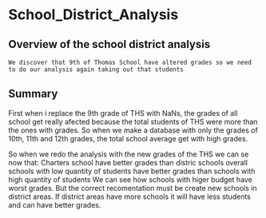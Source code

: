 # School_District_Analysis
## Overview of the school district analysis

    We discover that 9th of Thomas School have altered grades so we need to do our analysis again taking out that students

## Summary

  First when i replace the 9th grade of THS with NaNs, the grades of all school get really afected because the total students of THS were more than the ones with grades.
  So when we make a database with only the grades of 10th, 11th and 12th grades, the total school average get with high grades.
  
  So when we redo the analysis with the new grades of the THS we can se now that:
    Charters school have better grades than distric schools
    overall schools with low quantity of students have better grades than schools with high quantity of students
    We can see how schools with higer budget have worst grades.
    But the correct recomentation must be create new schools in district areas.
    If district areas have more schools it will have less students and can have better grades.
